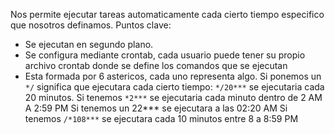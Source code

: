 Nos permite ejecutar tareas automaticamente cada cierto tiempo especifico que nosotros definamos.
Puntos clave:
- Se ejecutan en segundo plano.
- Se configura mediante crontab, cada usuario puede tener su propio archivo crontab donde se define los comandos que se ejecutan
- Esta formada por 6 astericos, cada uno representa algo.
Si ponemos un `*/` significa que ejecutara cada cierto tiempo:
`*/20***` se ejecutaria cada 20 minutos.
Si tenemos `*2***` se ejecutaria cada minuto dentro de 2 AM A 2:59 PM
Si tenemos un 22*** se ejecutara a las 02:20 AM
Si tenemos `/*108***` se ejecutara cada 10 minutos entre 8 a 8:59 PM 